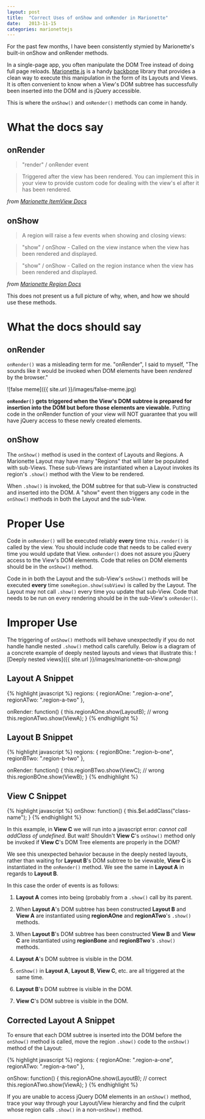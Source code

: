 ```yaml
---
layout: post
title:  "Correct Uses of onShow and onRender in Marionette"
date:   2013-11-15
categories: marionettejs
---
```


For the past few months, I have been consistently stymied by Marionette's built-in onShow and onRender methods. 

In a single-page app, you often manipulate the DOM Tree instead of doing full page reloads. [Marionette.js](http://marionettejs.com/) is a handy [backbone](http://backbonejs.org/) library that provides a clean way to execute this manipulation in the form of its Layouts and Views. It is often convenient to know when a View's DOM subtree has successfully been inserted into the DOM and is jQuery accessible. 

This is where the `onShow()` and `onRender()` methods can come in handy.

What the docs say
=================

onRender
--------

>"render" / onRender event

> Triggered after the view has been rendered. You can implement this in your view to provide custom code for dealing with the view's el after it has been rendered.

_from [Marionette ItemView Docs](https://github.com/marionettejs/backbone.marionette/blob/master/docs/marionette.itemview.md#render--onrender-event)_

onShow
------

>A region will raise a few events when showing and closing views:

> "show" / onShow - Called on the view instance when the view has been rendered and displayed.

> "show" / onShow - Called on the region instance when the view has been rendered and displayed.


_from [Marionette Region Docs](https://github.com/marionettejs/backbone.marionette/blob/master/docs/marionette.region.md)_


This does not present us a full picture of why, when, and how we should use these methods.

What the docs should say
========================

onRender
--------

`onRender()` was a misleading term for me. "onRender", I said to myself, "The sounds like it would be invoked when DOM elements have been _rendered_ by the browser." 

![false meme]({{ site.url }}/images/false-meme.jpg)

**`onRender()` gets triggered when the View's DOM subtree is prepared for insertion into the DOM but before those elements are viewable.** Putting code in the onRender function of your view will NOT guarantee that you will have jQuery access to these newly created elements.
 

onShow
------

The `onShow()` method is used in the context of Layouts and Regions. A Marionette Layout may have many "Regions" that will later be populated with sub-Views. These sub-Views are instantiated when a Layout invokes its region's `.show()` method with the View to be rendered.

When `.show()` is invoked, the DOM subtree for that sub-View is constructed and inserted into the DOM. A "show" event then triggers any code in the `onShow()` methods in both the Layout and the sub-View. 


Proper Use
==========

Code in `onRender()` will be executed reliably **every** time `this.render()` is called by the view. You should include code that needs to be called every time you would update that View. `onRender()` does not assure you jQuery access to the View's DOM elements. Code that relies on DOM elements should be in the `onShow()` method.

Code in in both the Layout and the sub-View's `onShow()` methods will be executed **every** time `someRegion.show(subView)` is called by the Layout. The Layout may not call `.show()` every time you update that sub-View. Code that needs to be run on every rendering should be in the sub-View's `onRender()`.

Improper Use
============

The triggering of `onShow()` methods will behave unexpectedly if you do not handle handle nested `.show()` method calls carefully. Below is a diagram of a concrete example of deeply nested layouts and views that illustrate this:
![Deeply nested views]({{ site.url }}/images/marionette-on-show.png)

Layout A Snippet
----------------

{% highlight javascript %}
regions: {
  regionAOne: ".region-a-one",
  regionATwo: ".region-a-two"
},

onRender: function() {
  this.regionAOne.show(LayoutB);  // wrong
  this.regionATwo.show(ViewA);
}
{% endhighlight %}

Layout B Snippet
----------------

{% highlight javascript %}
regions: {
  regionBOne: ".region-b-one",
  regionBTwo: ".region-b-two"
},

onRender: function() {
  this.regionBTwo.show(ViewC);  // wrong
  this.regionBOne.show(ViewB);
}
{% endhighlight %}

View C Snippet
--------------

{% highlight javascript %}
onShow: function() {
  this.$el.addClass("class-name");
}
{% endhighlight %}

In this example, in **View C** we will run into a javascript error: _cannot call addClass of undefined_. But wait! Shouldn't **View C**'s `onShow()` method only be invoked if **View C**'s DOM Tree elements are properly in the DOM? 

We see this unexpected behavior because in the deeply nested layouts, rather than waiting for **Layout B**'s DOM subtree to be viewable, **View C** is instantiated in the `onRender()` method. We see the same in **Layout A** in regards to **Layout B**.

In this case the order of events is as follows:

 1. **Layout A** comes into being (probably from a `.show()` call by its parent.
 
 1. When **Layout A**'s DOM subtree has been constructed **Layout B** and **View A** are instantiated using **regionAOne** and **regionATwo**'s `.show()` methods.
 
 1. When **Layout B**'s DOM subtree has been constructed **View B** and **View C** are instantiated using **regionBone** and **regionBTwo**'s `.show()` methods.
 
 1. **Layout A**'s DOM subtree is visible in the DOM.
 
 1. `onShow()` in **Layout A**, **Layout B**, **View C**, etc. are all triggered at the same time.
 
 1. **Layout B**'s DOM subtree is visible in the DOM.
 
 1. **View C**'s DOM subtree is visible in the DOM.

Corrected Layout A Snippet
--------------------------

To ensure that each DOM subtree is inserted into the DOM before the `onShow()` method is called, move the region `.show()` code to the `onShow()` method of the Layout:

{% highlight javascript %}
regions: {
  regionAOne: ".region-a-one",
  regionATwo: ".region-a-two"
},

onShow: function() {
  this.regionAOne.show(LayoutB);  // correct
  this.regionATwo.show(ViewA);
}
{% endhighlight %}

If you are unable to access jQuery DOM elements in an `onShow()` method, trace your way through your Layout/View hierarchy and find the culprit whose region calls `.show()` in a non-`onShow()` method.

